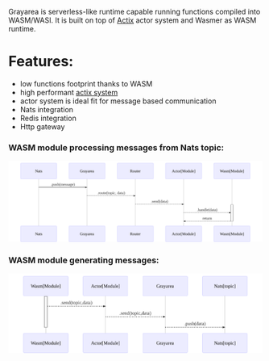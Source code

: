 Grayarea is serverless-like runtime capable running functions compiled into WASM/WASI. It is built on top of [Actix](https://docs.rs/actix/0.9.0/actix/) actor system and Wasmer as WASM runtime.

# Features:

 - low functions footprint thanks to WASM
 - high performant [actix system](https://www.techempower.com/benchmarks/#section=data-r18&hw=ph&test=query)
 - actor system is ideal fit for message based communication
 - Nats integration
 - Redis integration
 - Http gateway

### WASM module processing messages from Nats topic:

![](incoming.svg)

### WASM module generating messages:

![](outgoing.svg)